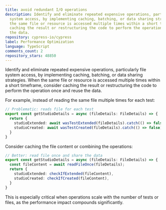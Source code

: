 ```yaml
---
title: avoid redundant I/O operations
description: Identify and eliminate repeated expensive operations, particularly file
  system access, by implementing caching, batching, or data sharing strategies. When
  the same file or resource is accessed multiple times within a short timeframe, consider
  caching the result or restructuring the code to perform the operation once and reuse
  the data.
repository: cypress-io/cypress
label: Performance Optimization
language: TypeScript
comments_count: 2
repository_stars: 48850
---
```


Identify and eliminate repeated expensive operations, particularly file system access, by implementing caching, batching, or data sharing strategies. When the same file or resource is accessed multiple times within a short timeframe, consider caching the result or restructuring the code to perform the operation once and reuse the data.

For example, instead of reading the same file multiple times for each test:
```typescript
// Problematic: reads file for each test
export const getStudioDetails = async (fileDetails: FileDetails) => {
  return {
    studioExtended: await wasTestExtended(fileDetails).catch(() => false),
    studioCreated: await wasTestCreated(fileDetails).catch(() => false),
  }
}
```

Consider caching the file content or combining the operations:
```typescript
// Better: read file once and share the data
export const getStudioDetails = async (fileDetails: FileDetails) => {
  const fileContent = await readFileOnce(fileDetails);
  return {
    studioExtended: checkIfExtended(fileContent),
    studioCreated: checkIfCreated(fileContent),
  }
}
```

This is especially critical when operations scale with the number of tests or files, as the performance impact compounds significantly.